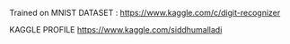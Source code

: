 Trained on MNIST DATASET :
https://www.kaggle.com/c/digit-recognizer

KAGGLE PROFILE
https://www.kaggle.com/siddhumalladi